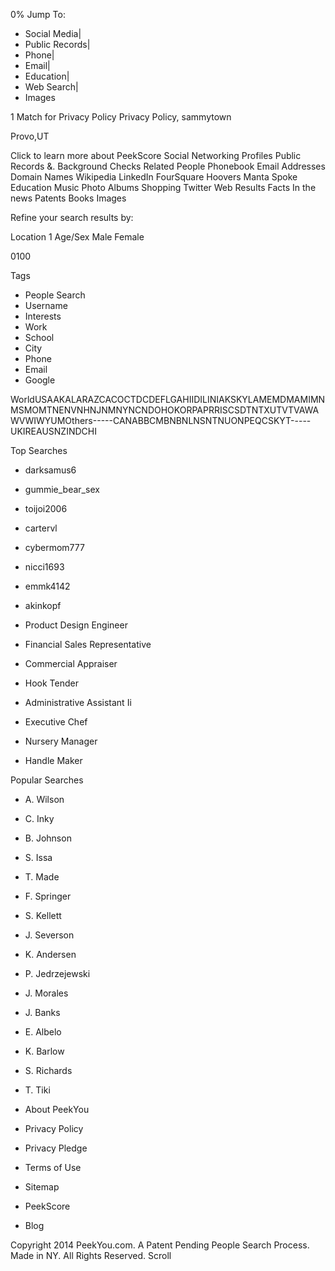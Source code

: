 0% Jump To:

*   Social Media|
*   Public Records|
*   Phone|
*   Email|
*   Education|
*   Web Search|
*   Images

1 Match for Privacy Policy Privacy Policy, sammytown

Provo,UT

Click to learn more about PeekScore Social Networking Profiles Public Records &. Background Checks Related People Phonebook Email Addresses Domain Names Wikipedia LinkedIn FourSquare Hoovers Manta Spoke Education Music Photo Albums Shopping Twitter Web Results Facts In the news Patents Books Images

Refine your search results by:

Location 1 Age/Sex Male Female

0100

Tags  
  

*   People Search
*   Username
*   Interests
*   Work
*   School
*   City
*   Phone
*   Email
*   Google

WorldUSAAKALARAZCACOCTDCDEFLGAHIIDILINIAKSKYLAMEMDMAMIMNMSMOMTNENVNHNJNMNYNCNDOHOKORPAPRRISCSDTNTXUTVTVAWAWVWIWYUMOthers-----CANABBCMBNBNLNSNTNUONPEQCSKYT-----UKIREAUSNZINDCHI

Top Searches

*   darksamus6
*   gummie\_bear\_sex
*   toijoi2006
*   cartervl
*   cybermom777
*   nicci1693
*   emmk4142
*   akinkopf

*   Product Design Engineer
*   Financial Sales Representative
*   Commercial Appraiser
*   Hook Tender
*   Administrative Assistant Ii
*   Executive Chef
*   Nursery Manager
*   Handle Maker

Popular Searches

*   A. Wilson
*   C. Inky
*   B. Johnson
*   S. Issa
*   T. Made
*   F. Springer
*   S. Kellett
*   J. Severson

*   K. Andersen
*   P. Jedrzejewski
*   J. Morales
*   J. Banks
*   E. Albelo
*   K. Barlow
*   S. Richards
*   T. Tiki

*   About PeekYou
*   Privacy Policy
*   Privacy Pledge
*   Terms of Use
*   Sitemap
*   PeekScore
*   Blog

Copyright 2014 PeekYou.com. A Patent Pending People Search Process. Made in NY. All Rights Reserved. Scroll